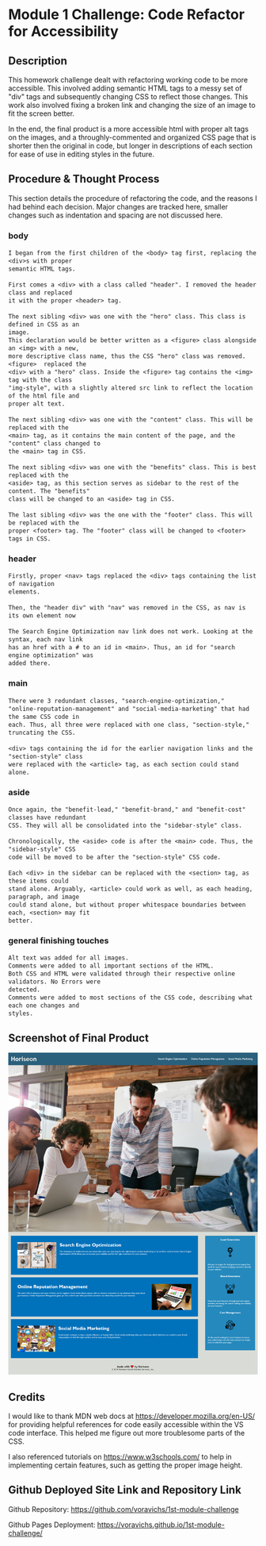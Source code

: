 # Module 1 Challenge: Code Refactor for Accessibility

## Description

This homework challenge dealt with refactoring working code to be more accessible. This involved adding semantic HTML tags to a messy set of "div" tags and subsequently changing CSS to reflect those changes. This work also involved fixing a broken link and changing the size of an image to fit the screen better. 

In the end, the final product is a more accessible html with proper alt tags on the images, and a throughly-commented and organized CSS page that is shorter then the original in code, but longer in descriptions of each section for ease of use in editing styles in the future.

## Procedure & Thought Process

This section details the procedure of refactoring the code, and the reasons I had behind each decision. Major changes are tracked here, smaller changes such as indentation and spacing are not discussed here.

### body 
    I began from the first children of the <body> tag first, replacing the <div>s with proper 
    semantic HTML tags.

    First comes a <div> with a class called "header". I removed the header class and replaced 
    it with the proper <header> tag.
 
    The next sibling <div> was one with the "hero" class. This class is defined in CSS as an
    image. 
    This declaration would be better written as a <figure> class alongside an <img> with a new, 
    more descriptive class name, thus the CSS "hero" class was removed. <figure>  replaced the 
    <div> with a "hero" class. Inside the <figure> tag contains the <img> tag with the class 
    "img-style", with a slightly altered src link to reflect the location of the html file and 
    proper alt text.

    The next sibling <div> was one with the "content" class. This will be replaced with the 
    <main> tag, as it contains the main content of the page, and the "content" class changed to 
    the <main> tag in CSS.

    The next sibling <div> was one with the "benefits" class. This is best replaced with the 
    <aside> tag, as this section serves as sidebar to the rest of the content. The "benefits" 
    class will be changed to an <aside> tag in CSS.

    The last sibling <div> was the one with the "footer" class. This will be replaced with the 
    proper <footer> tag. The "footer" class will be changed to <footer> tags in CSS.

### header

    Firstly, proper <nav> tags replaced the <div> tags containing the list of navigation 
    elements.
    
    Then, the "header div" with "nav" was removed in the CSS, as nav is its own element now
    
    The Search Engine Optimization nav link does not work. Looking at the syntax, each nav link 
    has an href with a # to an id in <main>. Thus, an id for "search engine optimization" was 
    added there.

### main

    There were 3 redundant classes, "search-engine-optimization," 
    "online-reputation-management" and "social-media-marketing" that had the same CSS code in 
    each. Thus, all three were replaced with one class, "section-style," truncating the CSS.

    <div> tags containing the id for the earlier navigation links and the "section-style" class 
    were replaced with the <article> tag, as each section could stand alone.

### aside

    Once again, the "benefit-lead," "benefit-brand," and "benefit-cost" classes have redundant 
    CSS. They will all be consolidated into the "sidebar-style" class.
    
    Chronologically, the <aside> code is after the <main> code. Thus, the "sidebar-style" CSS 
    code will be moved to be after the "section-style" CSS code.
    
    Each <div> in the sidebar can be replaced with the <section> tag, as these items could 
    stand alone. Arguably, <article> could work as well, as each heading, paragraph, and image 
    could stand alone, but without proper whitespace boundaries between each, <section> may fit 
    better.

### general finishing touches

    Alt text was added for all images. 
    Comments were added to all important sections of the HTML.
    Both CSS and HTML were validated through their respective online validators. No Errors were 
    detected.
    Comments were added to most sections of the CSS code, describing what each one changes and 
    styles.


## Screenshot of Final Product

![full screenshot of the horiseon website.](./assets/images/fullscreencap.png)

## Credits

I would like to thank MDN web docs at https://developer.mozilla.org/en-US/ for providing helpful references for code easily accessible within the VS code interface. This helped me figure out more troublesome parts of the CSS.

I also referenced tutorials on https://www.w3schools.com/ to help in implementing certain features, such as getting the proper image height. 

## Github Deployed Site Link and Repository Link

Github Repository: https://github.com/voravichs/1st-module-challenge

Github Pages Deployment: https://voravichs.github.io/1st-module-challenge/